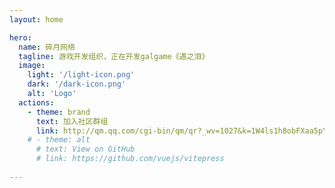```yaml
---
layout: home

hero:
  name: 碎月网络
  tagline: 游戏开发组织，正在开发galgame《遇之泪》
  image:
    light: '/light-icon.png'
    dark: '/dark-icon.png'
    alt: 'Logo'
  actions:
    - theme: brand
      text: 加入社区群组
      link: http://qm.qq.com/cgi-bin/qm/qr?_wv=1027&k=1W4ls1h8obFXaa5pYftMZbe98oR1zf0t&authKey=m110GOvWNFkzHZt33kKfl1DUPWqrpArzt2PHGe6jF1Mbb2nGwAytgA6se7B3ZEm9&noverify=0&group_code=796496095
    # - theme: alt
      # text: View on GitHub
      # link: https://github.com/vuejs/vitepress
      
---
```

<style>
/*爱的魔力转圈圈*/
.m-home-layout .image-src:hover {
  transform: translate(-50%, -50%) rotate(666turn);
  transition: transform 59s 1s cubic-bezier(0.3, 0, 0.8, 1);
}

.m-home-layout .details small {
  opacity: 0.8;
}

.m-home-layout .bottom-small {
  display: block;
  margin-top: 2em;
  text-align: right;
}
</style>

